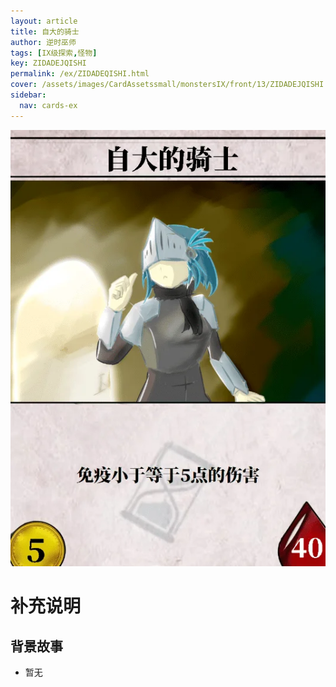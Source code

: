 ```yaml
---
layout: article
title: 自大的骑士
author: 逆时巫师
tags: [IX级探索,怪物]
key: ZIDADEJQISHI
permalink: /ex/ZIDADEQISHI.html
cover: /assets/images/CardAssetssmall/monstersIX/front/13/ZIDADEJQISHI.webp
sidebar:
  nav: cards-ex
---
```

![](/assets/images/CardAssets/monstersIX/front/13/ZIDADEJQISHI.webp)

# 补充说明



## 背景故事
* 暂无
